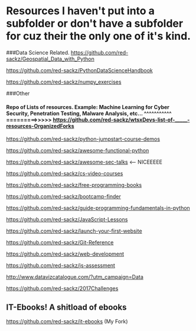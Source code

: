 # Resources I haven't put into a subfolder or don't have a subfolder for cuz their the only one of it's kind.

###Data Science Related.
https://github.com/red-sackz/Geospatial_Data_with_Python

https://github.com/red-sackz/PythonDataScienceHandbook

https://github.com/red-sackz/numpy_exercises

###Other

#### Repo of Lists of resources. Example: Machine Learning for Cyber Security, Penetration Testing, Malware Analysis, etc... ^^^^^^^^^^^ =========>>>>> https://github.com/red-sackz/wtsxDevs-list-of-_____-resources-OrganizedForks

https://github.com/red-sackz/python-jumpstart-course-demos

https://github.com/red-sackz/awesome-functional-python

https://github.com/red-sackz/awesome-sec-talks  <-- NICEEEEE

https://github.com/red-sackz/cs-video-courses

https://github.com/red-sackz/free-programming-books

https://github.com/red-sackz/bootcamp-finder

https://github.com/red-sackz/guide-programming-fundamentals-in-python

https://github.com/red-sackz/JavaScript-Lessons

https://github.com/red-sackz/launch-your-first-website

https://github.com/red-sackz/Git-Reference

https://github.com/red-sackz/web-development

https://github.com/red-sackz/js-assessment

http://www.datavizcatalogue.com/?utm_campaign=Data

https://github.com/red-sackz/2017Challenges


## IT-Ebooks! A shitload of ebooks

https://github.com/red-sackz/it-ebooks      (My Fork)
